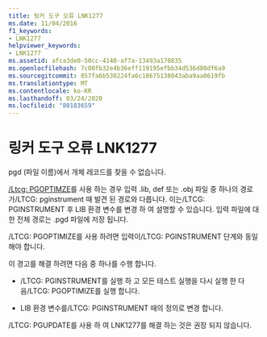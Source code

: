 ```yaml
---
title: 링커 도구 오류 LNK1277
ms.date: 11/04/2016
f1_keywords:
- LNK1277
helpviewer_keywords:
- LNK1277
ms.assetid: afca3de0-50cc-4140-af7a-13493a170835
ms.openlocfilehash: 7c00fb32e4b36eff119195efbb34d536d80df6a9
ms.sourcegitcommit: 857fa6b530224fa6c18675138043aba9aa0619fb
ms.translationtype: MT
ms.contentlocale: ko-KR
ms.lasthandoff: 03/24/2020
ms.locfileid: "80183659"
---
```

# <a name="linker-tools-error-lnk1277"></a>링커 도구 오류 LNK1277

pgd (파일 이름)에서 개체 레코드를 찾을 수 없습니다.

[/Ltcg: PGOPTIMZE](../../build/reference/ltcg-link-time-code-generation.md)를 사용 하는 경우 입력 .lib, def 또는 .obj 파일 중 하나의 경로가/LTCG: pginstrument 때 발견 된 경로와 다릅니다. 이는/LTCG: PGINSTRUMENT 후 LIB 환경 변수를 변경 하 여 설명할 수 있습니다. 입력 파일에 대 한 전체 경로는 .pgd 파일에 저장 됩니다.

/LTCG: PGOPTIMIZE를 사용 하려면 입력이/LTCG: PGINSTRUMENT 단계와 동일 해야 합니다.

이 경고를 해결 하려면 다음 중 하나를 수행 합니다.

- /LTCG: PGINSTRUMENT를 실행 하 고 모든 테스트 실행을 다시 실행 한 다음/LTCG: PGOPTIMIZE를 실행 합니다.

- LIB 환경 변수를/LTCG: PGINSTRUMENT 때의 정의로 변경 합니다.

/LTCG: PGUPDATE를 사용 하 여 LNK1277를 해결 하는 것은 권장 되지 않습니다.
